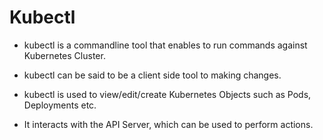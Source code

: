 # Kubectl 

- kubectl is a commandline tool that enables to run commands against Kubernetes Cluster.
- kubectl can be said to be a client side tool to making changes.
- kubectl is used to view/edit/create Kubernetes Objects such as Pods, Deployments etc.

- It interacts with the API Server, which can be used to perform actions.
